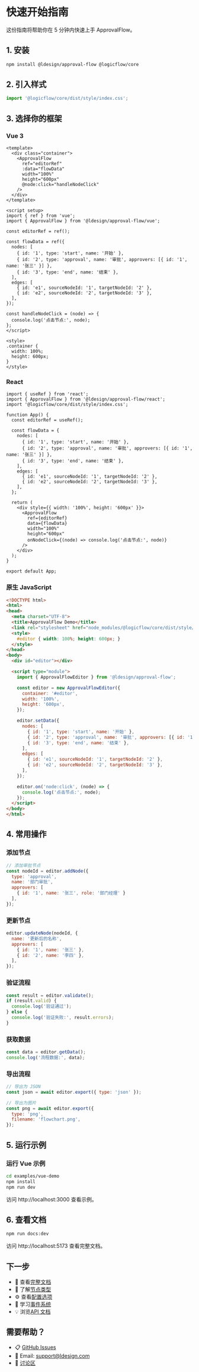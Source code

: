 # 快速开始指南

这份指南将帮助你在 5 分钟内快速上手 ApprovalFlow。

## 1. 安装

```bash
npm install @ldesign/approval-flow @logicflow/core
```

## 2. 引入样式

```js
import '@logicflow/core/dist/style/index.css';
```

## 3. 选择你的框架

### Vue 3

```vue
<template>
  <div class="container">
    <ApprovalFlow
      ref="editorRef"
      :data="flowData"
      width="100%"
      height="600px"
      @node:click="handleNodeClick"
    />
  </div>
</template>

<script setup>
import { ref } from 'vue';
import { ApprovalFlow } from '@ldesign/approval-flow/vue';

const editorRef = ref();

const flowData = ref({
  nodes: [
    { id: '1', type: 'start', name: '开始' },
    { id: '2', type: 'approval', name: '审批', approvers: [{ id: '1', name: '张三' }] },
    { id: '3', type: 'end', name: '结束' },
  ],
  edges: [
    { id: 'e1', sourceNodeId: '1', targetNodeId: '2' },
    { id: 'e2', sourceNodeId: '2', targetNodeId: '3' },
  ],
});

const handleNodeClick = (node) => {
  console.log('点击节点:', node);
};
</script>

<style>
.container {
  width: 100%;
  height: 600px;
}
</style>
```

### React

```tsx
import { useRef } from 'react';
import { ApprovalFlow } from '@ldesign/approval-flow/react';
import '@logicflow/core/dist/style/index.css';

function App() {
  const editorRef = useRef();

  const flowData = {
    nodes: [
      { id: '1', type: 'start', name: '开始' },
      { id: '2', type: 'approval', name: '审批', approvers: [{ id: '1', name: '张三' }] },
      { id: '3', type: 'end', name: '结束' },
    ],
    edges: [
      { id: 'e1', sourceNodeId: '1', targetNodeId: '2' },
      { id: 'e2', sourceNodeId: '2', targetNodeId: '3' },
    ],
  };

  return (
    <div style={{ width: '100%', height: '600px' }}>
      <ApprovalFlow
        ref={editorRef}
        data={flowData}
        width="100%"
        height="600px"
        onNodeClick={(node) => console.log('点击节点:', node)}
      />
    </div>
  );
}

export default App;
```

### 原生 JavaScript

```html
<!DOCTYPE html>
<html>
<head>
  <meta charset="UTF-8">
  <title>ApprovalFlow Demo</title>
  <link rel="stylesheet" href="node_modules/@logicflow/core/dist/style/index.css">
  <style>
    #editor { width: 100%; height: 600px; }
  </style>
</head>
<body>
  <div id="editor"></div>

  <script type="module">
    import { ApprovalFlowEditor } from '@ldesign/approval-flow';

    const editor = new ApprovalFlowEditor({
      container: '#editor',
      width: '100%',
      height: '600px',
    });

    editor.setData({
      nodes: [
        { id: '1', type: 'start', name: '开始' },
        { id: '2', type: 'approval', name: '审批', approvers: [{ id: '1', name: '张三' }] },
        { id: '3', type: 'end', name: '结束' },
      ],
      edges: [
        { id: 'e1', sourceNodeId: '1', targetNodeId: '2' },
        { id: 'e2', sourceNodeId: '2', targetNodeId: '3' },
      ],
    });

    editor.on('node:click', (node) => {
      console.log('点击节点:', node);
    });
  </script>
</body>
</html>
```

## 4. 常用操作

### 添加节点

```js
// 添加审批节点
const nodeId = editor.addNode({
  type: 'approval',
  name: '部门审批',
  approvers: [
    { id: '1', name: '张三', role: '部门经理' }
  ],
});
```

### 更新节点

```js
editor.updateNode(nodeId, {
  name: '更新后的名称',
  approvers: [
    { id: '1', name: '张三' },
    { id: '2', name: '李四' },
  ],
});
```

### 验证流程

```js
const result = editor.validate();
if (result.valid) {
  console.log('验证通过');
} else {
  console.log('验证失败:', result.errors);
}
```

### 获取数据

```js
const data = editor.getData();
console.log('流程数据:', data);
```

### 导出流程

```js
// 导出为 JSON
const json = await editor.export({ type: 'json' });

// 导出为图片
const png = await editor.export({
  type: 'png',
  filename: 'flowchart.png',
});
```

## 5. 运行示例

### 运行 Vue 示例

```bash
cd examples/vue-demo
npm install
npm run dev
```

访问 http://localhost:3000 查看示例。

## 6. 查看文档

```bash
npm run docs:dev
```

访问 http://localhost:5173 查看完整文档。

## 下一步

- 📖 查看[完整文档](./docs/index.md)
- 🎯 了解[节点类型](./docs/guide/node-types.md)
- ⚙️ 查看[配置选项](./docs/guide/configuration.md)
- 🎨 学习[事件系统](./docs/guide/events.md)
- 💡 浏览[API 文档](./docs/api/editor.md)

## 需要帮助？

- 📋 [GitHub Issues](https://github.com/ldesign/approval-flow/issues)
- 📧 Email: support@ldesign.com
- 💬 [讨论区](https://github.com/ldesign/approval-flow/discussions)
